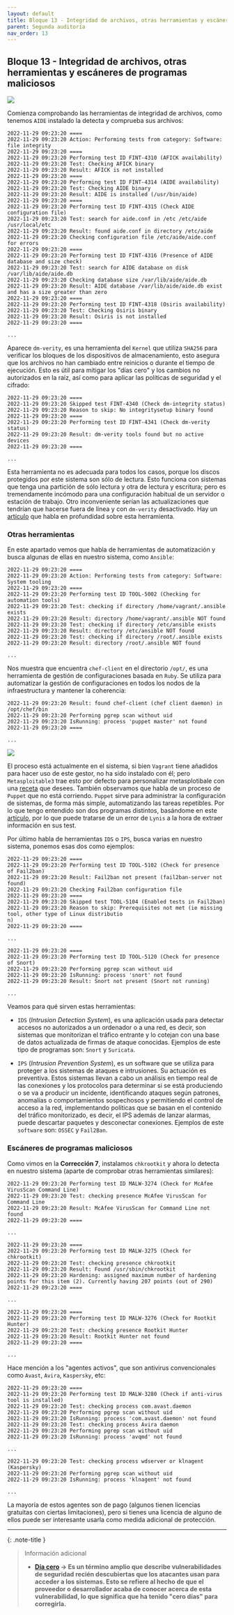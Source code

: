 ```yaml
---
layout: default
title: Bloque 13 - Integridad de archivos, otras herramientas y escáneres de programas maliciosos
parent: Segunda auditoría
nav_order: 13
---
```


## Bloque 13 - Integridad de archivos, otras herramientas y escáneres de programas maliciosos

<img src="https://raw.githubusercontent.com/crivmar/crivmar-lynis.github.io/main/assets/images/75.png"/>

Comienza comprobando las herramientas de integridad de archivos, como tenemos `AIDE` instalado la detecta y comprueba sus archivos:

~~~
2022-11-29 09:23:20 ====
2022-11-29 09:23:20 Action: Performing tests from category: Software: file integrity
2022-11-29 09:23:20 ====
2022-11-29 09:23:20 Performing test ID FINT-4310 (AFICK availability)
2022-11-29 09:23:20 Test: Checking AFICK binary
2022-11-29 09:23:20 Result: AFICK is not installed
2022-11-29 09:23:20 ====
2022-11-29 09:23:20 Performing test ID FINT-4314 (AIDE availability)
2022-11-29 09:23:20 Test: Checking AIDE binary
2022-11-29 09:23:20 Result: AIDE is installed (/usr/bin/aide)
2022-11-29 09:23:20 ====
2022-11-29 09:23:20 Performing test ID FINT-4315 (Check AIDE configuration file)
2022-11-29 09:23:20 Test: search for aide.conf in /etc /etc/aide /usr/local/etc
2022-11-29 09:23:20 Result: found aide.conf in directory /etc/aide
2022-11-29 09:23:20 Checking configuration file /etc/aide/aide.conf for errors
2022-11-29 09:23:20 ====
2022-11-29 09:23:20 Performing test ID FINT-4316 (Presence of AIDE database and size check)
2022-11-29 09:23:20 Test: search for AIDE database on disk /var/lib/aide/aide.db
2022-11-29 09:23:20 Checking database size /var/lib/aide/aide.db
2022-11-29 09:23:20 Result: AIDE database /var/lib/aide/aide.db exist and has a size greater than zero
2022-11-29 09:23:20 ====
2022-11-29 09:23:20 Performing test ID FINT-4318 (Osiris availability)
2022-11-29 09:23:20 Test: Checking Osiris binary
2022-11-29 09:23:20 Result: Osiris is not installed
2022-11-29 09:23:20 ====

...
~~~

Aparece `dm-verity`, es una herramienta del `Kernel` que utiliza `SHA256` para verificar los bloques de los dispositivos de almacenamiento, esto asegura que los archivos no han cambiado entre reinicios o durante el tiempo de ejecución. Esto es útil para mitigar los "días cero" y los cambios no autorizados en la raíz, así como para aplicar las políticas de seguridad y el cifrado:

~~~
2022-11-29 09:23:20 ====
2022-11-29 09:23:20 Skipped test FINT-4340 (Check dm-integrity status)
2022-11-29 09:23:20 Reason to skip: No integritysetup binary found
2022-11-29 09:23:20 ====
2022-11-29 09:23:20 Performing test ID FINT-4341 (Check dm-verity status)
2022-11-29 09:23:20 Result: dm-verity tools found but no active devices
2022-11-29 09:23:20 ====

...
~~~

Esta herramienta no es adecuada para todos los casos, porque los discos protegidos por este sistema son sólo de lectura. Esto funciona con sistemas que tenga una partición de sólo lectura y otra de lectura y escritura; pero es tremendamente incómodo para una configuración habitual de un servidor o estación de trabajo. Otro inconveniente serían las actualizaciones que tendrían que hacerse fuera de línea y con `dm-verity` desactivado. Hay un [artículo](https://www.starlab.io/blog/dm-verity-in-embedded-device-security) que habla en profundidad sobre esta herramienta.



### Otras herramientas

En este apartado vemos que habla de herramientas de automatización y busca algunas de ellas en nuestro sistema, como `Ansible`:

~~~
2022-11-29 09:23:20 ====
2022-11-29 09:23:20 Action: Performing tests from category: Software: System tooling
2022-11-29 09:23:20 ====
2022-11-29 09:23:20 Performing test ID TOOL-5002 (Checking for automation tools)
2022-11-29 09:23:20 Test: checking if directory /home/vagrant/.ansible exists
2022-11-29 09:23:20 Result: directory /home/vagrant/.ansible NOT found
2022-11-29 09:23:20 Test: checking if directory /etc/ansible exists
2022-11-29 09:23:20 Result: directory /etc/ansible NOT found
2022-11-29 09:23:20 Test: checking if directory /root/.ansible exists
2022-11-29 09:23:20 Result: directory /root/.ansible NOT found

...
~~~

Nos muestra que encuentra `chef-client` en el directorio `/opt/`, es una herramienta de gestión de configuraciones basada en `Ruby`. Se utiliza para automatizar la gestión de configuraciones en todos los nodos de la infraestructura y mantener la coherencia:

~~~
2022-11-29 09:23:20 Result: found chef-client (chef client daemon) in /opt/chef/bin
2022-11-29 09:23:20 Performing pgrep scan without uid
2022-11-29 09:23:20 IsRunning: process 'puppet master' not found
2022-11-29 09:23:20 ====

...
~~~

<img src="https://raw.githubusercontent.com/crivmar/crivmar-lynis.github.io/main/assets/images/76.png"/>

El proceso está actualmente en el sistema, si bien `Vagrant` tiene añadidos para hacer uso de este gestor, no ha sido instalado con él; pero `Metasploitable3` trae esto por defecto para personalizar metasplotibale con una [receta](https://github.com/rapid7/metasploitable3/tree/master/chef/cookbooks/metasploitable) que desees. También observamos que habla de un proceso de `Puppet` que no está corriendo. `Puppet` sirve para administrar la configuración de sistemas, de forma más simple, automatizando las tareas repetibles.
Por lo que tengo entendido son dos programas distintos, basándome en este [artículo](https://www.simplilearn.com/chef-vs-puppet-differences-and-similarities-article), por lo que puede tratarse de un error de `Lynis` a la hora de extraer información en sus test.


Por último habla de herramientas `IDS` o `IPS`, busca varias en nuestro sistema, ponemos esas dos como ejemplos:

~~~
2022-11-29 09:23:20 ====
2022-11-29 09:23:20 Performing test ID TOOL-5102 (Check for presence of Fail2ban)
2022-11-29 09:23:20 Result: Fail2ban not present (fail2ban-server not found)
2022-11-29 09:23:20 Checking Fail2ban configuration file
2022-11-29 09:23:20 ====
2022-11-29 09:23:20 Skipped test TOOL-5104 (Enabled tests in Fail2ban)
2022-11-29 09:23:20 Reason to skip: Prerequisites not met (ie missing tool, other type of Linux distributio
n)
2022-11-29 09:23:20 ====

...

2022-11-29 09:23:20 ====
2022-11-29 09:23:20 Performing test ID TOOL-5120 (Check for presence of Snort)
2022-11-29 09:23:20 Performing pgrep scan without uid
2022-11-29 09:23:20 IsRunning: process 'snort' not found
2022-11-29 09:23:20 Result: Snort not present (Snort not running)

...
~~~

Veamos para qué sirven estas herramientas:

- `IDS` (*Intrusion Detection System*),  es una aplicación usada para detectar accesos no autorizados a un ordenador o a una red, es decir, son sistemas que monitorizan el tráfico entrante y lo cotejan con una base de datos actualizada de firmas de ataque conocidas. Ejemplos de este tipo de programas son: `Snort` y `Suricata`.


- `IPS` (*Intrusion Prevention System*), es un software que se utiliza para proteger a los sistemas de ataques e intrusiones. Su actuación es preventiva. Estos sistemas llevan a cabo un análisis en tiempo real de las conexiones y los protocolos para determinar si se está produciendo o se va a producir un incidente, identificando ataques según patrones, anomalías o comportamientos sospechosos y permitiendo el control de acceso a la red, implementando políticas que se basan en el contenido del tráfico monitorizado, es decir, el IPS además de lanzar alarmas, puede descartar paquetes y desconectar conexiones. Ejemplos de este `software` son: `OSSEC` y `Fail2Ban`.


### Escáneres de programas maliciosos

Como vimos en la **Corrección 7**, instalamos `chkrootkit` y ahora lo detecta en nuestro sistema (aparte de comprobar otras herramientas similares):

~~~
2022-11-29 09:23:20 Performing test ID MALW-3274 (Check for McAfee VirusScan Command Line)
2022-11-29 09:23:20 Test: checking presence McAfee VirusScan for Command Line
2022-11-29 09:23:20 Result: McAfee VirusScan for Command Line not found
2022-11-29 09:23:20 ====

...

2022-11-29 09:23:20 ====
2022-11-29 09:23:20 Performing test ID MALW-3275 (Check for chkrootkit)
2022-11-29 09:23:20 Test: checking presence chkrootkit
2022-11-29 09:23:20 Result: Found /usr/sbin/chkrootkit
2022-11-29 09:23:20 Hardening: assigned maximum number of hardening points for this item (2). Currently having 207 points (out of 290)
2022-11-29 09:23:20 ====

...

2022-11-29 09:23:20 ====
2022-11-29 09:23:20 Performing test ID MALW-3276 (Check for Rootkit Hunter)
2022-11-29 09:23:20 Test: checking presence Rootkit Hunter
2022-11-29 09:23:20 Result: Rootkit Hunter not found
2022-11-29 09:23:20 ====

...
~~~

Hace mención a los "agentes activos", que son antivirus convencionales como `Avast`, `Avira`, `Kaspersky`, etc:

~~~
2022-11-29 09:23:20 ====
2022-11-29 09:23:20 Performing test ID MALW-3280 (Check if anti-virus tool is installed)
2022-11-29 09:23:20 Test: checking process com.avast.daemon
2022-11-29 09:23:20 Performing pgrep scan without uid
2022-11-29 09:23:20 IsRunning: process 'com.avast.daemon' not found
2022-11-29 09:23:20 Test: checking process Avira daemon
2022-11-29 09:23:20 Performing pgrep scan without uid
2022-11-29 09:23:20 IsRunning: process 'avqmd' not found

...

2022-11-29 09:23:20 Test: checking process wdserver or klnagent (Kaspersky)
2022-11-29 09:23:20 Performing pgrep scan without uid
2022-11-29 09:23:20 IsRunning: process 'klnagent' not found

...
~~~

La mayoría de estos agentes son de pago (algunos tienen licencias gratuitas con ciertas limitaciones), pero si tienes una licencia de alguno de ellos puede ser interesante usarla como medida adicional de protección.


---
{: .note-title }
> Información adicional
> 
> - **[Día cero](https://es.wikipedia.org/wiki/Ataque_de_d%C3%ADa_cero) -> Es un término amplio que describe vulnerabilidades de seguridad recién descubiertas que los atacantes usan para acceder a los sistemas. Esto se refiere al hecho de que el proveedor o desarrollador acaba de conocer acerca de esta vulnerabilidad, lo que significa que ha tenido "cero días" para corregirla.**
>